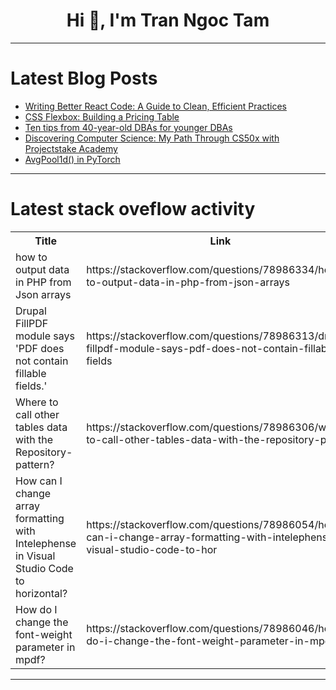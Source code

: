 <h1 align="center">Hi 👋, I'm Tran Ngoc Tam</h1>

---

# Latest Blog Posts 
<!-- BLOG-POST-LIST:START -->
- [Writing Better React Code: A Guide to Clean, Efficient Practices](https://dev.to/vyan/writing-better-react-code-a-guide-to-clean-efficient-practices-1h5l)
- [CSS Flexbox: Building a Pricing Table](https://dev.to/tailwine/css-flexbox-building-a-pricing-table-1ef5)
- [Ten tips from 40-year-old DBAs for younger DBAs](https://dev.to/urlewicz_aicha_d14af69bc8/ten-tips-from-40-year-old-dbas-for-younger-dbas-48ij)
- [Discovering Computer Science: My Path Through CS50x with Projectstake Academy](https://dev.to/odewale-emmanuel/discovering-computer-science-my-path-through-cs50x-with-projectstake-academy-5h9h)
- [AvgPool1d&lpar;&rpar; in PyTorch](https://dev.to/hyperkai/avgpool1d-in-pytorch-k7e)
<!-- BLOG-POST-LIST:END -->

---

# Latest stack oveflow activity
<table>
  <tr><th>Title</th><th>Link</th></tr>
  <!-- STACKOVERFLOW:START --><tr><td>how to output data in PHP from Json arrays</td><td>https://stackoverflow.com/questions/78986334/how-to-output-data-in-php-from-json-arrays</td></tr><tr><td>Drupal FillPDF module says &#39;PDF does not contain fillable fields.&#39;</td><td>https://stackoverflow.com/questions/78986313/drupal-fillpdf-module-says-pdf-does-not-contain-fillable-fields</td></tr><tr><td>Where to call other tables data with the Repository-pattern?</td><td>https://stackoverflow.com/questions/78986306/where-to-call-other-tables-data-with-the-repository-pattern</td></tr><tr><td>How can I change array formatting with Intelephense in Visual Studio Code to horizontal?</td><td>https://stackoverflow.com/questions/78986054/how-can-i-change-array-formatting-with-intelephense-in-visual-studio-code-to-hor</td></tr><tr><td>How do I change the font-weight parameter in mpdf?</td><td>https://stackoverflow.com/questions/78986046/how-do-i-change-the-font-weight-parameter-in-mpdf</td></tr><!-- STACKOVERFLOW:END -->
</table>

---



